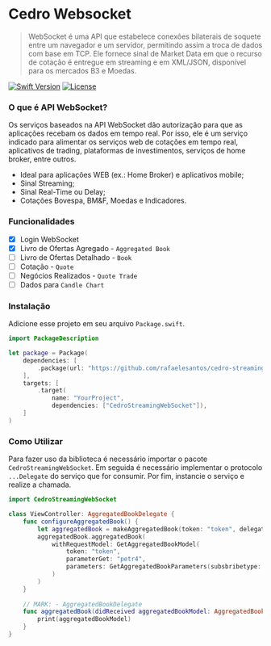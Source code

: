 # Cedro Websocket

> WebSocket é uma API que estabelece conexões bilaterais de soquete entre um navegador e um servidor, permitindo assim a troca de dados com base em TCP. Ele fornece sinal de Market Data em que o recurso de cotação é entregue em streaming e em XML/JSON, disponível para os mercados B3 e Moedas.

[![Swift Version][swift-image]][swift-url]
[![License][license-image]][license-url]

### O que é API WebSocket?

Os serviços baseados na API WebSocket dão autorização para que as aplicações recebam os dados em tempo real. Por isso, ele é um serviço indicado para alimentar os serviços web de cotações em tempo real, aplicativos de trading, plataformas de investimentos, serviços de home broker, entre outros.

* Ideal para aplicações WEB (ex.: Home Broker) e aplicativos mobile;
* Sinal Streaming;
* Sinal Real-Time ou Delay;
* Cotações Bovespa, BM&F, Moedas e Indicadores.

### Funcionalidades

- [X] Login WebSocket
- [X] Livro de Ofertas Agregado - `Aggregated Book`
- [ ] Livro de Ofertas Detalhado - `Book`
- [ ] Cotação - `Quote`
- [ ] Negócios Realizados - `Quote Trade`
- [ ] Dados para `Candle Chart`

### Instalação

Adicione esse projeto em seu arquivo `Package.swift`.

```swift
import PackageDescription

let package = Package(
    dependencies: [
        .package(url: "https://github.com/rafaelesantos/cedro-streaming-websocket.git", branch: "main")
    ],
    targets: [
        .target(
            name: "YourProject",
            dependencies: ["CedroStreamingWebSocket"]),
    ]
)
```

### Como Utilizar

Para fazer uso da biblioteca é necessário importar o pacote `CedroStreamingWebSocket`. Em seguida é necessário implementar o protocolo `...Delegate` do serviço que for consumir. Por fim, instancie o serviço e realize a chamada.

```swift
import CedroStreamingWebSocket

class ViewController: AggregatedBookDelegate {
    func configureAggregatedBook() {
        let aggregatedBook = makeAggregatedBook(token: "token", delegate: self)
        aggregatedBook.aggregatedBook(
            withRequestModel: GetAggregatedBookModel(
                token: "token",
                parameterGet: "petr4",
                parameters: GetAggregatedBookParameters(subsbribetype: .start)
            )
        )
    }
    
    // MARK: - AggregatedBookDelegate
    func aggregatedBook(didReceived aggregatedBookModel: AggregatedBookModel) {
        print(aggregatedBookModel)
    }
}
```

[swift-image]:https://img.shields.io/badge/swift-5.6-orange.svg
[swift-url]: https://swift.org/
[license-image]: https://img.shields.io/badge/License-MIT-blue.svg
[license-url]: LICENSE
